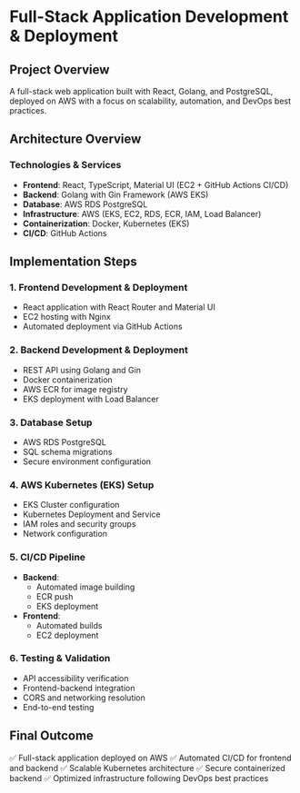 # Full-Stack Application Development & Deployment

## Project Overview
A full-stack web application built with React, Golang, and PostgreSQL, deployed on AWS with a focus on scalability, automation, and DevOps best practices.

## Architecture Overview

### Technologies & Services
- **Frontend**: React, TypeScript, Material UI (EC2 + GitHub Actions CI/CD)
- **Backend**: Golang with Gin Framework (AWS EKS)
- **Database**: AWS RDS PostgreSQL
- **Infrastructure**: AWS (EKS, EC2, RDS, ECR, IAM, Load Balancer)
- **Containerization**: Docker, Kubernetes (EKS)
- **CI/CD**: GitHub Actions

## Implementation Steps

### 1. Frontend Development & Deployment
- React application with React Router and Material UI
- EC2 hosting with Nginx
- Automated deployment via GitHub Actions

### 2. Backend Development & Deployment
- REST API using Golang and Gin
- Docker containerization
- AWS ECR for image registry
- EKS deployment with Load Balancer

### 3. Database Setup
- AWS RDS PostgreSQL
- SQL schema migrations
- Secure environment configuration

### 4. AWS Kubernetes (EKS) Setup
- EKS Cluster configuration
- Kubernetes Deployment and Service
- IAM roles and security groups
- Network configuration

### 5. CI/CD Pipeline
- **Backend**:
  - Automated image building
  - ECR push
  - EKS deployment
- **Frontend**:
  - Automated builds
  - EC2 deployment

### 6. Testing & Validation
- API accessibility verification
- Frontend-backend integration
- CORS and networking resolution
- End-to-end testing

## Final Outcome
✅ Full-stack application deployed on AWS
✅ Automated CI/CD for frontend and backend
✅ Scalable Kubernetes architecture
✅ Secure containerized backend
✅ Optimized infrastructure following DevOps best practices
